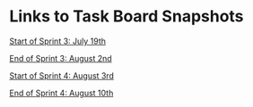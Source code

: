# Links to Task Board Snapshots


[Start of Sprint 3: July 19th](./July%2019,%202020.png)

[End of Sprint 3: August 2nd](./August%202,%202020.png)

[Start of Sprint 4: August 3rd](./August%203,%202020.png)

[End of Sprint 4: August 10th](./August%2010,%202020.png)